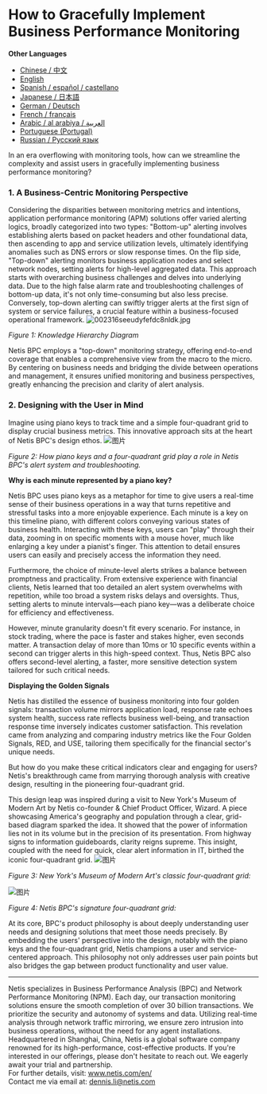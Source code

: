 # How to Gracefully Implement Business Performance Monitoring

**Other Languages**

+ [Chinese / 中文](https://github.com/lvdeshuii/OverFlow/blob/main/docs/zh/How-to-Gracefully-Implement-Business-Performance-Monitoring-zh.md)
+ [English](https://github.com/lvdeshuii/OverFlow/blob/main/docs/en/How-to-Gracefully-Implement-Business-Performance-Monitoring-en.md)
+ [Spanish / español / castellano](https://github.com/lvdeshuii/OverFlow/blob/main/docs/es/How-to-Gracefully-Implement-Business-Performance-Monitoring-es.md)
+ [Japanese / 日本語](https://github.com/lvdeshuii/OverFlow/blob/main/docs/ja/How-to-Gracefully-Implement-Business-Performance-Monitoring-ja.md)
+ [German / Deutsch](https://github.com/lvdeshuii/OverFlow/blob/main/docs/de/How-to-Gracefully-Implement-Business-Performance-Monitoring-de.md)
+ [French / français](https://github.com/lvdeshuii/OverFlow/blob/main/docs/fr/How-to-Gracefully-Implement-Business-Performance-Monitoring-fr.md)
+ [Arabic / al arabiya / العربية](https://github.com/lvdeshuii/OverFlow/blob/main/docs/ar/How-to-Gracefully-Implement-Business-Performance-Monitoring-ar.md)
+ [Portuguese (Portugal)](https://github.com/lvdeshuii/OverFlow/blob/main/docs/pt/How-to-Gracefully-Implement-Business-Performance-Monitoring-pt.md)
+ [Russian / Русский язык](https://github.com/lvdeshuii/OverFlow/blob/main/docs/ru/How-to-Gracefully-Implement-Business-Performance-Monitoring-ru.md)


In an era overflowing with monitoring tools, how can we streamline the complexity and assist users in gracefully implementing business performance monitoring?

### **1. A Business-Centric Monitoring Perspective**

Considering the disparities between monitoring metrics and intentions, application performance monitoring (APM) solutions offer varied alerting logics, broadly categorized into two types: "Bottom-up" alerting involves establishing alerts based on packet headers and other foundational data, then ascending to app and service utilization levels, ultimately identifying anomalies such as DNS errors or slow response times. On the flip side, "Top-down" alerting monitors business application nodes and select network nodes, setting alerts for high-level aggregated data. This approach starts with overarching business challenges and delves into underlying data. Due to the high false alarm rate and troubleshooting challenges of bottom-up data, it's not only time-consuming but also less precise. Conversely, top-down alerting can swiftly trigger alerts at the first sign of system or service failures, a crucial feature within a business-focused operational framework.
![002316seeudyfefdc8nldk.jpg](http://image.sciencenet.cn/album/201306/28/002316seeudyfefdc8nldk.jpg)

*Figure 1: Knowledge Hierarchy Diagram*

Netis BPC employs a "top-down" monitoring strategy, offering end-to-end coverage that enables a comprehensive view from the macro to the micro. By centering on business needs and bridging the divide between operations and management, it ensures unified monitoring and business perspectives, greatly enhancing the precision and clarity of alert analysis.

### **2. Designing with the User in Mind**

Imagine using piano keys to track time and a simple four-quadrant grid to display crucial business metrics. This innovative approach sits at the heart of Netis BPC's design ethos.
![图片](https://mmbiz.qpic.cn/mmbiz_gif/o672k3fsicq0zib9UrUva92PkicX1HbHqyo1rZQMYRmK4Yfiambegqu7bWA3usmGboVBg1Ziav7DHAmztEEPeSWuh7Q/640?wx_fmt=gif&wxfrom=5&wx_lazy=1)

*Figure 2: How piano keys and a four-quadrant grid play a role in Netis BPC's alert system and troubleshooting.*

**Why is each minute represented by a piano key?**

Netis BPC uses piano keys as a metaphor for time to give users a real-time sense of their business operations in a way that turns repetitive and stressful tasks into a more enjoyable experience. Each minute is a key on this timeline piano, with different colors conveying various states of business health. Interacting with these keys, users can "play" through their data, zooming in on specific moments with a mouse hover, much like enlarging a key under a pianist's finger. This attention to detail ensures users can easily and precisely access the information they need.

Furthermore, the choice of minute-level alerts strikes a balance between promptness and practicality. From extensive experience with financial clients, Netis learned that too detailed an alert system overwhelms with repetition, while too broad a system risks delays and oversights. Thus, setting alerts to minute intervals—each piano key—was a deliberate choice for efficiency and effectiveness.

However, minute granularity doesn't fit every scenario. For instance, in stock trading, where the pace is faster and stakes higher, even seconds matter. A transaction delay of more than 10ms or 10 specific events within a second can trigger alerts in this high-speed context. Thus, Netis BPC also offers second-level alerting, a faster, more sensitive detection system tailored for such critical needs.

**Displaying the Golden Signals**

Netis has distilled the essence of business monitoring into four golden signals: transaction volume mirrors application load, response rate echoes system health, success rate reflects business well-being, and transaction response time inversely indicates customer satisfaction. This revelation came from analyzing and comparing industry metrics like the Four Golden Signals, RED, and USE, tailoring them specifically for the financial sector's unique needs.

But how do you make these critical indicators clear and engaging for users? Netis's breakthrough came from marrying thorough analysis with creative design, resulting in the pioneering four-quadrant grid.

This design leap was inspired during a visit to New York's Museum of Modern Art by Netis co-founder & Chief Product Officer, Wizard. A piece showcasing America's geography and population through a clear, grid-based diagram sparked the idea. It showed that the power of information lies not in its volume but in the precision of its presentation. From highway signs to information guideboards, clarity reigns supreme. This insight, coupled with the need for quick, clear alert information in IT, birthed the iconic four-quadrant grid.
![图片](https://mmbiz.qpic.cn/mmbiz_jpg/o672k3fsicq0zib9UrUva92PkicX1HbHqyo8icuiaU00eVBRmcY23lm9lq2fzViaRNFP7DiaiccI3GpszkEpyQFMf4TEQw/640?wx_fmt=jpeg&wxfrom=5&wx_lazy=1&wx_co=1)

*Figure 3: New York's Museum of Modern Art's classic four-quadrant grid:*

![图片](https://mmbiz.qpic.cn/mmbiz_gif/o672k3fsicq0zib9UrUva92PkicX1HbHqyoVNumuLZRlcb00S7bS3dP9oicnycxmmwSAGrvAukAunwnB6HePm1FFUg/640?wx_fmt=gif&wxfrom=5&wx_lazy=1)

*Figure 4: Netis BPC's signature four-quadrant grid:*

At its core, BPC's product philosophy is about deeply understanding user needs and designing solutions that meet those needs precisely. By embedding the users' perspective into the design, notably with the piano keys and the four-quadrant grid, Netis champions a user and service-centered approach. This philosophy not only addresses user pain points but also bridges the gap between product functionality and user value.

***
Netis specializes in Business Performance Analysis (BPC) and Network Performance Monitoring (NPM). Each day, our transaction monitoring solutions ensure the smooth completion of over 30 billion transactions. We prioritize the security and autonomy of systems and data. Utilizing real-time analysis through network traffic mirroring, we ensure zero intrusion into business operations, without the need for any agent installations. Headquartered in Shanghai, China, Netis is a global software company renowned for its high-performance, cost-effective products. If you're interested in our offerings, please don't hesitate to reach out. We eagerly await your trial and partnership.  
For further details, visit: www.netis.com/en/  
Contact me via email at: dennis.li@netis.com
